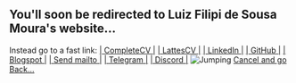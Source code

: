 <h2>You'll soon be redirected to Luiz Filipi de Sousa Moura's website...</h2>
Instead go to a fast link: 
<a href="https://sites.google.com/view/luizfilipidesousamoura/curriculum">| CompleteCV |</a>
<a href="http://lattes.cnpq.br/9736593152697583">| LattesCV |</a>
<a href="https://br.linkedin.com/in/luiz-filipi-de-sousa-moura-6558a4209">| LinkedIn |</a>
<a href="https://github.com/luizfilipisousamoura">| GitHub |</a>
<a href="https://luizfilipidesousamoura.blogspot.com/">| Blogspot |</a>
<a href="mailto:filipi_lfsm@hotmail.com">| Send mailto |</a>
<a href="https://t.me/filipi_lfsm">| Telegram |</a>
<a href="https://discordapp.com/users/856275973032640523">| Discord |</a>
<img src="24.jpg" alt="Jumping">
<meta http-equiv = "refresh" content = "15; url = https://sites.google.com/view/luizfilipidesousamoura" />
<a href="javascript:history.back()">Cancel and go Back...</a>
